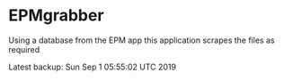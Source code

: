 # EPMgrabber
Using a database from the EPM app this application scrapes the files as required


Latest backup: Sun Sep 1 05:55:02 UTC 2019
